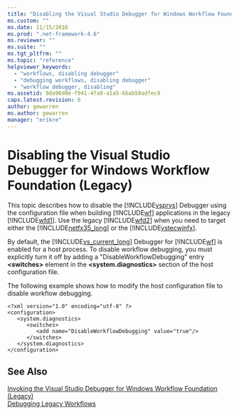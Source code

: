 ```yaml
---
title: "Disabling the Visual Studio Debugger for Windows Workflow Foundation (Legacy) | Microsoft Docs"
ms.custom: ""
ms.date: 11/15/2016
ms.prod: ".net-framework-4.6"
ms.reviewer: ""
ms.suite: ""
ms.tgt_pltfrm: ""
ms.topic: "reference"
helpviewer_keywords: 
  - "workflows, disabling debugger"
  - "debugging workflows, disabling debugger"
  - "workflow debugger, disabling"
ms.assetid: 9da96d0e-f941-4fa9-a1a5-6bab50adfec9
caps.latest.revision: 6
author: gewarren
ms.author: gewarren
manager: "erikre"
---
```

# Disabling the Visual Studio Debugger for Windows Workflow Foundation (Legacy)
This topic describes how to disable the [!INCLUDE[vsprvs](../includes/vsprvs-md.md)] Debugger using the configuration file when building [!INCLUDE[wf](../includes/wf-md.md)] applications in the legacy [!INCLUDE[wfd1](../includes/wfd1-md.md)]. Use the legacy [!INCLUDE[wfd2](../includes/wfd2-md.md)] when you need to target either the [!INCLUDE[netfx35_long](../includes/netfx35-long-md.md)] or the [!INCLUDE[vstecwinfx](../includes/vstecwinfx-md.md)].  
  
 By default, the [!INCLUDE[vs_current_long](../includes/vs-current-long-md.md)] Debugger for [!INCLUDE[wf](../includes/wf-md.md)] is enabled for a host process. To disable workflow debugging, you must explicitly turn it off by adding a "DisableWorkflowDebugging" entry **\<switches>** element in the **\<system.diagnostics>** section of the host configuration file.  
  
 The following example shows how to modify the host configuration file to disable workflow debugging.  
  
```  
<?xml version="1.0" encoding="utf-8" ?>  
<configuration>  
   <system.diagnostics>  
      <switches>  
         <add name="DisableWorkflowDebugging" value="true"/>  
      </switches>  
   </system.diagnostics>  
</configuration>  
```  
  
## See Also  
 [Invoking the Visual Studio Debugger for Windows Workflow Foundation (Legacy)](../workflow-designer/invoking-the-visual-studio-debugger-for-windows-workflow-foundation-legacy.md)   
 [Debugging Legacy Workflows](../workflow-designer/debugging-legacy-workflows.md)
